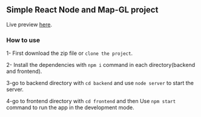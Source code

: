 ## Simple React Node and Map-GL project

Live preview [here](#).

### How to use

1- First download the zip file or `clone the project`.

2- Install the dependencies with `npm i` command in each directory(backend and frontend).

3-go to backend directory with `cd backend` and use `node server` to start the server.

4-go to frontend directory with `cd frontend` and then Use `npm start` command to run the app in the development mode.

